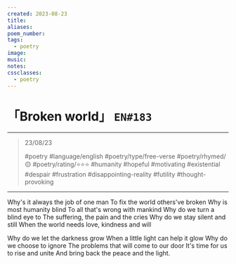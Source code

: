 ```yaml
---
created: 2023-08-23
title:
aliases:
poem_number:
tags:
  - poetry
image:
music:
notes:
cssclasses:
  - poetry
---
```

# 「Broken world」 `EN#183`

---

> 23/08/23
> 
> #poetry 
> #language/english 
> #poetry/type/free-verse 
> #poetry/rhymed/🟡 
> #poetry/rating/⭐⭐⭐ 
> #humanity #hopeful #motivating #existential #despair #frustration #disappointing-reality #futility #thought-provoking 

---

Why's it always the job of one man
To fix the world others've broken
Why is most humanity blind
To all that's wrong with mankind
Why do we turn a blind eye to
The suffering, the pain and the cries
Why do we stay silent and still
When the world needs love, kindness and will

Why do we let the darkness grow
When a little light can help it glow
Why do we choose to ignore
The problems that will come to our door
It's time for us to rise and unite
And bring back the peace and the light.
